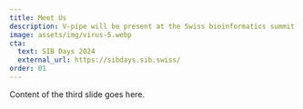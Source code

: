 ```yaml
---
title: Meet Us
description: V-pipe will be present at the Swiss bioinformatics summit 2024
image: assets/img/virus-5.webp
cta:
  text: SIB Days 2024
  external_url: https://sibdays.sib.swiss/
order: 01
---
```


Content of the third slide goes here.
